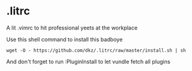 # .litrc
A lit .vimrc to hit professional yeets at the workplace

Use this shell command to install this badboye
```
wget -O - https://github.com/dkz/.litrc/raw/master/install.sh | sh
```
And don't forget to run :PluginInstall to let vundle fetch all plugins
